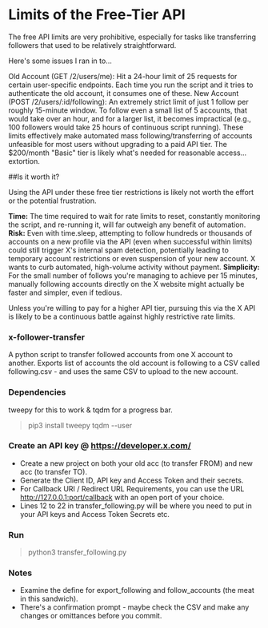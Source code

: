# Limits of the Free-Tier API

The free API limits are very prohibitive, especially for tasks like transferring followers that used to be relatively straightforward.

Here's some issues I ran in to...

Old Account (GET /2/users/me): Hit a 24-hour limit of 25 requests for certain user-specific endpoints. Each time you run the script and it tries to authenticate the old account, it consumes one of these.
New Account (POST /2/users/:id/following): An extremely strict limit of just 1 follow per roughly 15-minute window. To follow even a small list of 5 accounts, that would take over an hour, and for a larger list, it becomes impractical (e.g., 100 followers would take 25 hours of continuous script running).
These limits effectively make automated mass following/transferring of accounts unfeasible for most users without upgrading to a paid API tier. The $200/month "Basic" tier is likely what's needed for reasonable access... extortion.

##Is it worth it?

Using the API under these free tier restrictions is likely not worth the effort or the potential frustration.

**Time:** The time required to wait for rate limits to reset, constantly monitoring the script, and re-running it, will far outweigh any benefit of automation.
**Risk:** Even with time.sleep, attempting to follow hundreds or thousands of accounts on a new profile via the API (even when successful within limits) could still trigger X's internal spam detection, potentially leading to temporary account restrictions or even suspension of your new account. X wants to curb automated, high-volume activity without payment.
**Simplicity:** For the small number of follows you're managing to achieve per 15 minutes, manually following accounts directly on the X website might actually be faster and simpler, even if tedious.

Unless you're willing to pay for a higher API tier, pursuing this via the X API is likely to be a continuous battle against highly restrictive rate limits.

### x-follower-transfer
A python script to transfer followed accounts from one X account to another. Exports list of accounts the old account is following to a CSV called following.csv - and uses the same CSV to upload to the new account.

### Dependencies
tweepy for this to work & tqdm for a progress bar.

> pip3 install tweepy tqdm --user

### Create an API key @ https://developer.x.com/
- Create a new project on both your old acc (to transfer FROM) and new acc (to transfer TO).
- Generate the Client ID, API key and Access Token and their secrets.
- For Callback URI / Redirect URL Requirements, you can use the URL http://127.0.0.1:port/callback with an open port of your choice.
- Lines 12 to 22 in transfer_following.py will be where you need to put in your API keys and Access Token Secrets etc.

### Run
> python3 transfer_following.py

### Notes
- Examine the define for export_following and follow_accounts (the meat in this sandwich).
- There's a confirmation prompt - maybe check the CSV and make any changes or omittances before you commit.
